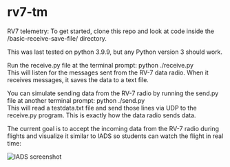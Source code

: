 # rv7-tm
RV7 telemetry:
To get started, clone this repo and look at code inside the /basic-receive-save-file/ directory.

This was last tested on python 3.9.9, but any Python version 3 should work.

Run the receive.py file at the terminal prompt: python ./receive.py <BR>
This will listen for the messages sent from the RV-7 data radio. When it receives messages, it saves the data to a text file.

You can simulate sending data from the RV-7 radio by running the send.py file at another terminal prompt: python ./send.py<BR>
This will read a testdata.txt file and send those lines via UDP to the receive.py program. This is exactly how the data radio
sends data.

The current goal is to accept the incoming data from the RV-7 radio during flights and visualize it similar to IADS so students can watch the flight in real time:
  
  
![IADS screenshot](https://www.curtisswrightds.com/content/images/IADS-RTStation.png)
